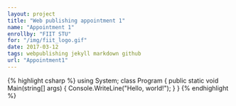 ```yaml
---
layout: project
title: "Web publishing appointment 1"
name: "Appointment 1"
enrollby: "FIIT STU"
for: "/img/fiit_logo.gif"
date: 2017-03-12
tags: webpublishing jekyll markdown github
url: "Appointment1"
---
```


{% highlight csharp %}
using System;
class Program
{
    public static void Main(string[] args)
    {
        Console.WriteLine("Hello, world!");
    }
}
{% endhighlight %}